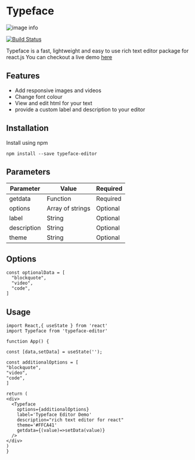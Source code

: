 # Typeface
![image info](https://typeface.atishi.me/static/media/logo_small.649c3852.png)

[![Build Status](https://www.npmjs.com/package/typeface-editor)](https://img.shields.io/npm/dw/typeface-editor)

Typeface is a fast, lightweight  and easy to use rich text editor package for react.js
You can checkout a live demo [here](https://typeface.atishi.me/)

## Features
- Add responsive images and videos
- Change font colour
- View and edit html for your text
- provide a custom label and description to your editor

## Installation

Install using npm 
```
npm install --save typeface-editor
```


## Parameters

| Parameter | Value | Required 
| ------ | ------ | ------ 
| getdata | Function | Required
| options | Array of strings | Optional
| label | String | Optional
| description | String | Optional
| theme | String | Optional

## Options
```
const optionalData = [
  "blockquote",
  "video",
  "code",
]
```
## Usage

```
import React,{ useState } from 'react'
import Typeface from 'typeface-editor'

function App() {

const [data,setData] = useState('');

const additionalOptions = [
"blockquote",
"video",
"code",
]

return (
<div>
  <Typeface
    options={additionalOptions}
    label='Typeface Editor Demo'
    description="rich text editor for react"
    theme='#FFCA41'
    getdata={(value)=>setData(value)}
  />
</div>
)
}
```